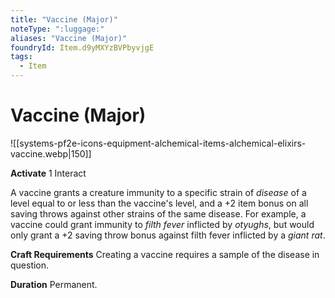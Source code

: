 ```yaml
---
title: "Vaccine (Major)"
noteType: ":luggage:"
aliases: "Vaccine (Major)"
foundryId: Item.d9yMXYzBVPbyvjgE
tags:
  - Item
---
```


# Vaccine (Major)
![[systems-pf2e-icons-equipment-alchemical-items-alchemical-elixirs-vaccine.webp|150]]

**Activate** 1 Interact

A vaccine grants a creature immunity to a specific strain of _disease_ of a level equal to or less than the vaccine's level, and a +2 item bonus on all saving throws against other strains of the same disease. For example, a vaccine could grant immunity to _filth fever_ inflicted by _otyughs_, but would only grant a +2 saving throw bonus against filth fever inflicted by a _giant rat_.

**Craft Requirements** Creating a vaccine requires a sample of the disease in question.

**Duration** Permanent.
